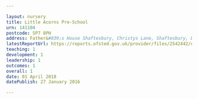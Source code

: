 ```yaml
---

layout: nursery
title: Little Acorns Pre-School
urn: 141104
postcode: SP7 8PH
address: Father&#039;s House Shaftesbury, Christys Lane, Shaftesbury, Dorset`, SP7 8PH
latestReportUrl: https://reports.ofsted.gov.uk/provider/files/2542442/urn/141104.pdf
teaching: 1
development: 1
leadership: 1
outcomes: 1
overall: 1
date: 01 April 2018 
datePublish: 27 January 2016

---
```

